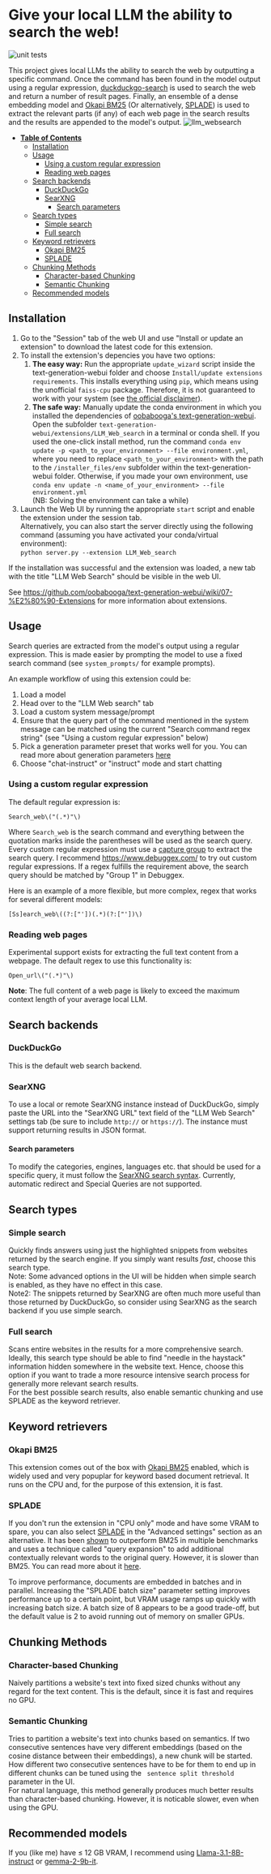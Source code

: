 # Give your local LLM the ability to search the web!
![unit tests](https://github.com/mamei16/LLM_Web_search/actions/workflows/unit_tests.yml/badge.svg?branch=main)

This project gives local LLMs the ability to search the web by outputting a specific
command. Once the command has been found in the model output using a regular expression,
[duckduckgo-search](https://pypi.org/project/duckduckgo-search/)
is used to search the web and return a number of result pages. Finally, an
ensemble of a dense embedding model and 
[Okapi BM25](https://en.wikipedia.org/wiki/Okapi_BM25) (Or alternatively, [SPLADE](https://github.com/naver/splade))
is used to extract the relevant parts (if any) of each web page in the search results
and the results are appended to the model's output.
![llm_websearch](https://github.com/mamei16/LLM_Web_search/assets/25900898/f9d2d83c-e3cf-4f69-91c2-e9c3fe0b7d89)


* **[Table of Contents](#table-of-contents)**
  * [Installation](#installation)
  * [Usage](#usage)
    + [Using a custom regular expression](#using-a-custom-regular-expression)
    + [Reading web pages](#reading-web-pages)
  * [Search backends](#search-backends)
    + [DuckDuckGo](#duckduckgo)
    + [SearXNG](#searxng)
      + [Search parameters](#search-parameters)
  * [Search types](#search-types)
	  + [Simple search](#simple-search)
	  + [Full search](#full-search)
  * [Keyword retrievers](#keyword-retrievers)
    + [Okapi BM25](#okapi-bm25)
    + [SPLADE](#splade)
  * [Chunking Methods](#chunking-methods)
    + [Character-based Chunking](#character-based-chunking)
    + [Semantic Chunking](#semantic-chunking)
  * [Recommended models](#recommended-models)

## Installation
1. Go to the "Session" tab of the web UI and use "Install or update an extension" 
to download the latest code for this extension.
2. To install the extension's depencies you have two options:  
   1. **The easy way:** Run the appropriate `update_wizard` script inside the text-generation-webui folder
   and choose `Install/update extensions requirements`. This installs everything using `pip`,
   which means using the unofficial `faiss-cpu` package. Therefore, it is not guaranteed to
   work with your system (see [the official disclaimer](https://github.com/facebookresearch/faiss/wiki/Installing-Faiss#why-dont-you-support-installing-via-xxx-)).
   2. **The safe way:** Manually update the conda environment in which you installed the dependencies of 
   [oobabooga's text-generation-webui](https://github.com/oobabooga/text-generation-webui).
   Open the subfolder `text-generation-webui/extensions/LLM_Web_search` in a terminal or conda shell.
   If you used the one-click install method, run the command 
   `conda env update -p <path_to_your_environment> --file environment.yml`,
   where you need to replace `<path_to_your_environment>` with the path to the 
   `/installer_files/env` subfolder within the text-generation-webui folder.
   Otherwise, if you made your own environment, 
   use `conda env update -n <name_of_your_environment> --file environment.yml`  
     (NB: Solving the environment can take a while)
3. Launch the Web UI by running the appropriate `start` script and enable the extension under the session tab.  
 Alternatively,
you can also start the server directly using the following command (assuming you have activated your conda/virtual environment):  
```python server.py --extension LLM_Web_search```

If the installation was successful and the extension was loaded, a new tab with the 
title "LLM Web Search" should be visible in the web UI.

See https://github.com/oobabooga/text-generation-webui/wiki/07-%E2%80%90-Extensions for more
information about extensions.

## Usage

Search queries are extracted from the model's output using a regular expression. This is made easier by prompting the model
to use a fixed search command (see `system_prompts/` for example prompts).

An example workflow of using this extension could be:
1. Load a model
2. Head over to the "LLM Web search" tab
3. Load a custom system message/prompt
4. Ensure that the query part of the command mentioned in the system message 
can be matched using the current "Search command regex string" 
(see "Using a custom regular expression" below)
5. Pick a generation parameter preset that works well for you. You can read more about generation parameters [here](https://github.com/oobabooga/text-generation-webui/wiki/03-%E2%80%90-Parameters-Tab#generation)
6. Choose "chat-instruct" or "instruct" mode and start chatting

### Using a custom regular expression
The default regular expression is:  
```regexp
Search_web\("(.*)"\)
```
Where `Search_web` is the search command and everything between the quotation marks
inside the parentheses will be used as the search query. Every custom regular expression must use a
[capture group](https://www.regular-expressions.info/brackets.html) to extract the search
query. I recommend https://www.debuggex.com/ to try out custom regular expressions. If a regex
fulfills the requirement above, the search query should be matched by "Group 1" in Debuggex.

Here is an example of a more flexible, but more complex, regex that works for several
different models:
```regexp
[Ss]earch_web\((?:["'])(.*)(?:["'])\)
```
### Reading web pages
Experimental support exists for extracting the full text content from a webpage. The default regex to use this
functionality is:
```regexp
Open_url\("(.*)"\)
```
**Note**: The full content of a web page is likely to exceed the maximum context length of your average local LLM.
## Search backends

### DuckDuckGo
This is the default web search backend.

### SearXNG

To use a local or remote SearXNG instance instead of DuckDuckGo, simply paste the URL into the 
"SearXNG URL" text field of the "LLM Web Search" settings tab (be sure to include `http://` or `https://`). The instance must support
returning results in JSON format.

#### Search parameters
To modify the categories, engines, languages etc. that should be used for a
specific query, it must follow the
[SearXNG search syntax](https://docs.searxng.org/user/search-syntax.html). Currently, 
automatic redirect and Special Queries are not supported.


## Search types
### Simple search
Quickly finds answers using just the highlighted snippets from websites returned by the search engine. If you simply want results *fast*, choose this search type.  
Note: Some advanced options in the UI will be hidden when simple search is enabled, as they have no effect in this case.  
Note2: The snippets returned by SearXNG are often much more useful than those returned by DuckDuckGo, so consider using SearXNG as the search backend if you use simple search.
### Full search
Scans entire websites in the results for a more comprehensive search. Ideally, this search type should be able to find "needle in the haystack" information hidden somewhere in the website text. Hence, choose this option if you want to trade a more resource intensive search process for generally more relevant search results.   
For the best possible search results, also enable semantic chunking and use SPLADE as the keyword retriever.
## Keyword retrievers
### Okapi BM25
This extension comes out of the box with 
[Okapi BM25](https://en.wikipedia.org/wiki/Okapi_BM25) enabled, which is widely used and very popuplar
for keyword based document retrieval. It runs on the CPU and,
for the purpose of this extension, it is fast.  
### SPLADE
If you don't run the extension in "CPU only" mode and have some VRAM to spare,
you can also select [SPLADE](https://github.com/naver/splade) in the "Advanced settings" section
as an alternative. It has been [shown](https://arxiv.org/pdf/2207.03834.pdf) to outperform BM25 in multiple benchmarks 
and uses a technique called "query expansion" to add additional contextually relevant words
to the original query. However, it is slower than BM25. You can read more about it [here](https://www.pinecone.io/learn/splade/).  

To improve performance, documents are embedded in batches and in parallel. Increasing the
"SPLADE batch size" parameter setting improves performance up to a certain point,
but VRAM usage ramps up quickly with increasing batch size. A batch size of 8 appears 
to be a good trade-off, but the default value is 2 to avoid running out of memory on smaller
GPUs.

## Chunking Methods

### Character-based Chunking

Naively partitions a website's text into fixed sized chunks without any regard for the text content. This is the default, since it is fast and requires no GPU.

### Semantic Chunking

Tries to partition a website's text into chunks based on semantics. If two consecutive sentences have very different embeddings (based on the cosine distance between their embeddings), a new chunk will be started. How different two consecutive sentences have to be for them to end up in different chunks can be tuned using the ` sentence split threshold` parameter in the UI.  
For natural language, this method generally produces much better results than character-based chunking. However, it is noticable slower, even when using the GPU.

## Recommended models
If you (like me) have ≤ 12 GB VRAM, I recommend using 
[Llama-3.1-8B-instruct](https://huggingface.co/meta-llama/Llama-3.1-8B-Instruct) or [gemma-2-9b-it](https://huggingface.co/google/gemma-2-9b-it).
